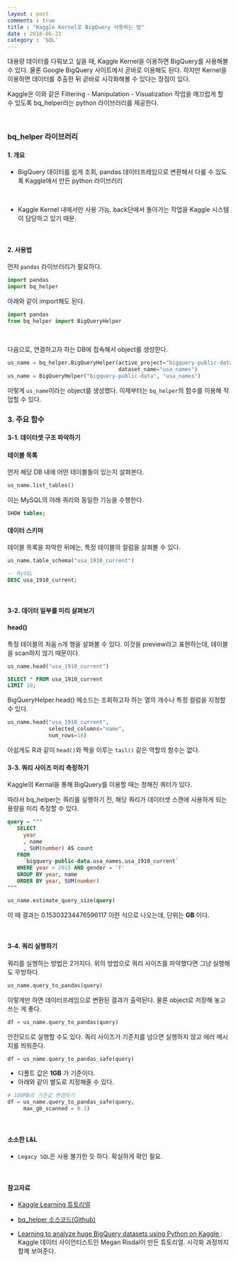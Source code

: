 ```yaml
---
layout : post
comments : true
title : "Kaggle Kernel로 BigQuery 사용하는 법"
date : 2018-06-23
category : 'SQL'
---
```


대용량 데이터를 다뤄보고 싶을 때, Kaggle Kernel을 이용하면 BigQuery를 사용해볼 수 있다. 물론 Google BigQuery 사이트에서 곧바로 이용해도 된다. 하지만 Kernel을 이용하면 데이터를 추출한 뒤 곧바로 시각화해볼 수 있다는 장점이 있다.  

Kaggle은 이와 같은 Filtering - Manipulation - Visualization 작업을 매끄럽게 할 수 있도록 bq_helper라는 python 라이브러리를 제공한다.  

<br>

### bq_helper 라이브러리

#### 1. 개요
* BigQuery 데이터를 쉽게 조회, pandas 데이터프레임으로 변환해서 다룰 수 있도록 Kaggle에서 만든 python 라이브러리

<br>

* Kaggle Kernel 내에서만 사용 가능. back단에서 돌아가는 작업을 Kaggle 시스템이 담당하고 있기 때문.

<br>

#### 2. 사용법
먼저 `pandas` 라이브러리가 필요하다.

```Python
import pandas
import bq_helper
```

아래와 같이 import해도 된다.

```Python
import pandas
from bq_helper import BigQueryHelper
```

<br>

다음으로, 연결하고자 하는 DB에 접속해서 object를 생성한다.

```python
us_name = bq_helper.BigQueryHelper(active_project="bigquery-public-data",
                                   dataset_name="usa_names")
us_name = BigQueryHelper("bigquery-public-data", "usa_names")
```
이렇게 `us_name`이라는 object를 생성했다. 이제부터는 `bq_helper`의 함수를 이용해 작업할 수 있다.
<br>


### 3. 주요 함수
#### 3-1. 데이터셋 구조 파악하기

#### 테이블 목록
먼저 해당 DB 내에 어떤 테이블들이 있는지 살펴본다.

```Python
us_name.list_tables()
```
이는 MySQL의 아래 쿼리와 동일한 기능을 수행한다.

```sql
SHOW tables;
```

#### 데이터 스키마

테이블 목록을 파악한 뒤에는, 특정 테이블의 컬럼을 살펴볼 수 있다.

```python
us_name.table_schema("usa_1910_current")
```
```sql
-- MySQL
DESC usa_1910_current;
```

<br>


#### 3-2. 데이터 일부를 미리 살펴보기
#### head()

특정 테이블의 처음 n개 행을 살펴볼 수 있다.
이것을 preview라고 표현하는데, 테이블을 scan하지 않기 때문이다.

```python
us_name.head("usa_1910_current")
```

```sql
SELECT * FROM usa_1910_current
LIMIT 10;
```

BigQueryHelper.head() 메소드는 조회하고자 하는 열의 개수나 특정 컬럼을 지정할 수 있다.

```python
us_name.head("usa_1910_current",
             selected_columns="name",
             num_rows=10)
```

아쉽게도 R과 같이 `head()`와 짝을 이루는 `tail()` 같은 역할의 함수는 없다.


#### 3-3. 쿼리 사이즈 미리 측정하기
Kaggle의 Kernal을 통해 BigQuery를 이용할 때는 정해진 쿼터가 있다.


따라서 bq_helper는 쿼리를 실행하기 전, 해당 쿼리가 데이터셋 스캔에 사용하게 되는 용량을 미리 측정할 수 있다.

```sql
query = """
   SELECT
     year
     , name
     , SUM(number) AS count
   FROM
     `bigquery-public-data.usa_names.usa_1910_current`
   WHERE year > 2015 AND gender = 'F'
   GROUP BY year, name  
   ORDER BY year, SUM(number)  
"""

us_name.estimate_query_size(query)
```

이 때 결과는 0.15303234476596117 이런 식으로 나오는데, 단위는 __GB__ 이다.

<br>

#### 3-4. 쿼리 실행하기
쿼리를 실행하는 방법은 2가지다.
위의 방법으로 쿼리 사이즈를 파악했다면 그냥 실행해도 무방하다.

```python
us_name.query_to_pandas(query)
```
이렇게만 하면 데이터프레임으로 변환된 결과가 출력된다.
물론 object로 저장해 놓고 쓰는 게 좋다.

```python
df = us_name.query_to_pandas(query)
```

안전모드로 실행할 수도 있다.
쿼리 사이즈가 기준치를 넘으면 실행하지 않고 에러 메시지를 띄워준다.

```python
df = us_name.query_to_pandas_safe(query)
```

* 디폴트 값은 __1GB__ 가 기준이다.
* 아래와 같이 별도로 지정해줄 수 있다.

```python
# 100MB로 기준값 변경하기
df = us_name.query_to_pandas_safe(query,
     max_gb_scanned = 0.1)
```

<br>

#### 소소한 L&L
* `Legacy SQL`은 사용 불가한 듯 하다. 확실하게 확인 필요.


<br>

#### 참고자료


- <a href="https://www.kaggle.com/dansbecker/getting-started-with-sql-and-bigquery"> Kaggle Learning 튜토리얼
</a>

- <a href="
https://github.com/SohierDane/BigQuery_Helper/blob/master/bq_helper.py"> bq_helper 소스코드(Github)
</a>

- <a href="https://medium.com/google-cloud/learning-to-analyze-huge-bigquery-datasets-using-python-on-kaggle-2c6c6153f542"> Learning to analyze huge BigQuery datasets using Python on Kaggle
</a> : Kaggle 데이터 사이언티스트인 Megan Risdal이 만든 튜토리얼. 시각화 과정까지 함께 보여준다.
